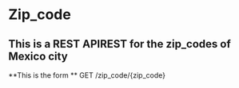 # Zip_code
## This is a REST APIREST for the zip_codes of Mexico city
**This is the form **
    GET /zip_code/{zip_code}
   
 

